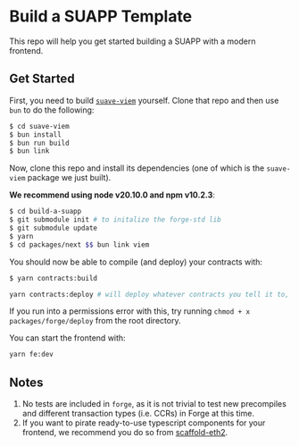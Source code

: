 # Build a SUAPP Template

This repo will help you get started building a SUAPP with a modern frontend.

## Get Started

First, you need to build [`suave-viem`](https://github.com/flashbots/suave-viem) yourself. Clone that repo and then use `bun` to do the following:

```bash
$ cd suave-viem
$ bun install
$ bun run build
$ bun link
```

Now, clone this repo and install its dependencies (one of which is the `suave-viem` package we just built).

**We recommend using node v20.10.0 and npm v10.2.3**:

```bash
$ cd build-a-suapp
$ git submodule init # to initalize the forge-std lib
$ git submodule update
$ yarn
$ cd packages/next $$ bun link viem
```

You should now be able to compile (and deploy) your contracts with:

```bash
$ yarn contracts:build 
```

```bash
yarn contracts:deploy # will deploy whatever contracts you tell it to, if you have SUAVE running locally
```

If you run into a permissions error with this, try running `chmod + x packages/forge/deploy` from the root directory.

You can start the frontend with:

```bash
yarn fe:dev
```

## Notes

1. No tests are included in `forge`, as it is not trivial to test new precompiles and different transaction types (i.e. CCRs) in Forge at this time.
2. If you want to pirate ready-to-use typescript components for your frontend, we recommend you do so from [scaffold-eth2](https://github.com/scaffold-eth/scaffold-eth-2).